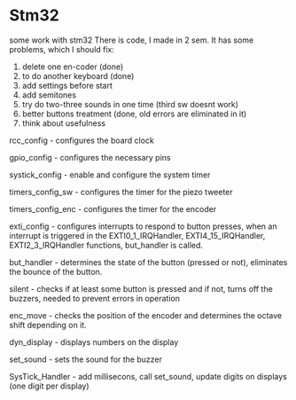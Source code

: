 # Stm32
some work with stm32
There is code, I made in 2 sem. It has some problems, which I should fix:
1) delete one en-coder  (done)
2) to do another keyboard (done)
3) add settings before start 
4) add semitones
5) try do two-three sounds in one time (third sw doesnt work)
6) better buttons treatment (done, old errors are eliminated in it) 
7) think about usefulness

rcc_config - configures the board clock

gpio_config - configures the necessary pins

systick_config - enable and configure the system timer

timers_config_sw - configures the timer for the piezo tweeter

timers_config_enc - configures the timer for the encoder

exti_config - configures interrupts to respond to button presses, when an interrupt is triggered in the EXTI0_1_IRQHandler, EXTI4_15_IRQHandler, EXTI2_3_IRQHandler functions, but_handler is called.

but_handler - determines the state of the button (pressed or not), eliminates the bounce of the button.

silent - checks if at least some button is pressed and if not, turns off the buzzers, needed to prevent errors in operation

enc_move - checks the position of the encoder and determines the octave shift depending on it.

dyn_display - displays numbers on the display

set_sound - sets the sound for the buzzer

SysTick_Handler - add millisecons, call set_sound, update digits on displays (one digit per display)
